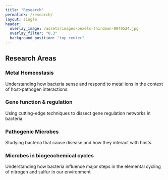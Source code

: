 ```yaml
---
title: "Research"
permalink: /research/
layout: single
header:
  overlay_image: /assets/images/pexels-thirdman-8940524.jpg
  overlay_filter: "0.3"
  background_position: "top center"
---
```

   
   

## Research Areas

### Metal Homeostasis
Understanding how bacteria sense and respond to metal ions in the context of host-pathogen interactions.

### Gene function & regulation
Using cutting-edge techniques to dissect gene regulation networks in bacteria.

### Pathogenic Microbes
Studying bacteria that cause disease and how they interact with hosts.

### Microbes in biogeochemical cycles
Understanding how bacteria influence major steps in the elemental cycling of nitrogen and sulfur in our environment
